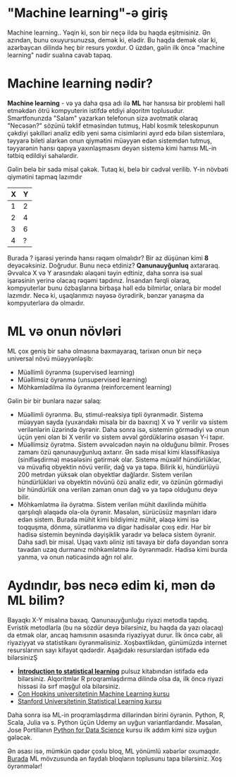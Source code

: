 # "Machine learning"-ə giriş

Machine learning.. Yəqin ki, son bir neçə ildə bu haqda eşitmisiniz. Ən azından,
bunu oxuyursunuzsa, demək ki, elədir. Bu haqda demək olar ki, azərbaycan dilində heç bir
resurs yoxdur. O üzdən, gəlin ilk öncə "machine learning" nədir sualına cavab tapaq.

# Machine learning nədir?

**Machine learning** - və ya daha qısa adı ilə **ML** hər hansısa bir problemi həll etməkdən ötrü
kompyuterin istifdə etdiyi alqoritm toplusudur. Smartfonunzda "Salam" yazarkən telefonun sizə avotmatik
olaraq "Necəsən?" sözünü təklif etməsindən tutmuş, Habl kosmik teleskopunun çəkdiyi şəkilləri analiz edib
yeni səma cisimlərini ayırd edə bilən sistemlərə, təyyarə bileti alarkən onun qiymətini müəyyən edən sistemdən
tutmuş, təyyarənin hansı qapıya yaxınlaşmasını deyən sistemə kimi hamısı ML-in tətbiq edildiyi sahələrdir.

Gəlin belə bir sadə misal çəkək. Tutaq ki, belə bir cədvəl verilib. Y-in növbəti qiymətini tapmaq lazımdır

| X  |   Y  |
|--- |  --- |
|1   |   2  |
|2   |   4  |
|3   |   6  |
|4   |   ?  |

Burada ? işarəsi yerində hansı rəqəm olmalıdır? Bir az düşünən kimi **8** deyəcəksiniz. Doğrudur.
Bunu necə etdiniz? **Qanunauyğunluq** axtararaq. Əvvəlcə X və Y arasındakı əlaqəni təyin edtiniz,
daha sonra isə sual işarəsinin yerinə olacaq rəqəmi tapdınız. İnsandan fərqli olaraq, kompyuterlər
bunu özbaşlarına birbaşa həll edə bilmirlər, onlara bir model lazımdır. Necə ki, uşaqlarımızı nəyəsə öyrədirik,
bənzər yanaşma da kompyuterlərə də olmaıdır.

# ML və onun növləri

ML çox geniş bir sahə olmasına baxmayaraq, tarixən onun bir neçə universal növü müəyyənləşib:
- Müəllimli öyrənmə (supervised learning)
- Müəllimsiz öyrənmə (unsupervised learning)
- Möhkəmlədilmə ilə öyrənmə (reinforcement learning)

Gəlin bir bir bunlara nəzər salaq:
* Müəllimli öyrənmə. Bu, stimul-reaksiya tipli öyrənmədir. Sistemə müəyyən sayda (yuxarıdakı misala bir də baxırıq)
X və Y verilir və sistem verilənlərin üzərində öyrənir. Daha sonra isə, sistemin görmədiyi və onun üçün yeni olan bi X
verilir və sistem əvvəl gördüklərinə əsasən Y-i tapır.
* Müəllimsiz öyrətmə. Sistem əvvəlcədən nəyin nə olduğunu bilmir. Proses zamanı özü qanunauyğunluq axtarır. Ən sadə misal kimi klassifikasiya (sinifləşdirmə) məsələsini gətirmək olar. Sistemə müxəlif hündürlüklər, və müvafiq obyektin növü verilir, dağ və ya təpə. Bilirik ki, hündürlüyü 200 metrdən yüksək olan obyektlər dağlardır. Sistem verilən hündürlükləri və obyektin növünü özü analiz edir, və özünün görmədiyi bir hündürlük ona verilən zaman onun dağ və ya təpə olduğunu deyə bilir.
* Möhkəmlətmə ilə öyrətmə. Sistem verilən mühit daxilində mühitlə qarşılıqlı əlaqədə ola-ola öyrənir. Məsələn, sürücüsüz maşınları idarə edən sistem. Burada mühit kimi bildiyimiz mühit, əlaqə kimi isə toqquşma, dönmə, sürətlənmə və digər hadisələr çıxış edir. Hər bir hadisə sistemin beynində dəyişiklik yaradır və beləcə sistem öyrənir. Daha sad\ bir misal. Uşaq vaxtı əliniz isti tavaya bir dəfə dəyəndən sonra tavadan uzaq durmanız möhkəmlətmə ilə öyrənmədir.
Hadisə kimi burda yanma, və onun nəticəsində ağrı rol alır.




# Aydındır, bəs necə edim ki, mən də ML bilim?

Bayaqkı  X-Y misalına baxaq. Qanunauyğunluğu riyazi metodla tapdıq. Evristik metodlarla (bu nə sözdür deyə bilərsiniz, bu haqda da yazı olacaq) da etmək olar, ancaq hamısının əsasında riyaziyyat durur. İlk öncə cəbr, ali riyaziyyat və statistikanı öyrənməlisiniz. Xoşbəxtlikdən, günümüzdə internet resurslarının sayı kifayət qədərdir. Aşağıdakı resurslardan istifadə edə bilərsinizŞ
- [**İntroduction to statistical learning**](http://www-bcf.usc.edu/~gareth/ISL/) pulsuz kitabından istifadə edə bilərsiniz. Alqoritmlər R proqramlaşdırma dilində olsa da, ilk öncə riyazi hissəsi ilə sırf məşğul ola bilərsiniz.
- [Con Hopkins universitetinin Machine Learning kursu](https://www.coursera.org/learn/practical-machine-learning)
- [Stanford Universitetinin Statistical Learning kursu](https://lagunita.stanford.edu/courses/HumanitiesSciences/StatLearning/Winter2016/about)

Daha sonra isə ML-in proqramlaşdırma dillərindən birini öyrənin. Python, R, Scala, Julia və s. Python üçün Udemy ən uyğun variantlardandır. Məsələn, Jose Portillanın [Python for Data Science](https://www.udemy.com/python-for-data-science-and-machine-learning-bootcamp/learn/v4/overview) kursu ilk addım kimi sizə uyğun gələcək.

Ən əsası isə, mümkün qədər çoxlu bloq, ML yönümlü xəbərlər oxumaqdır. [Burada](https://blog.feedspot.com/machine_learning_blogs/) ML mövzusunda ən faydalı bloqların toplusunu tapa bilərsiniz. Xoş öyrənmələr!
